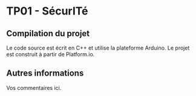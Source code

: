 # TP01 - SécurITé

## Compilation du projet

Le code source est écrit en C++ et utilise la plateforme Arduino. Le projet est construit à partir de Platform.io.

## Autres informations

Vos commentaires ici.
